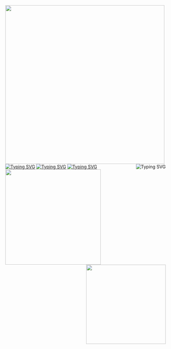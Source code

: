 <div id="header" align="left">
  <img src="https://media.giphy.com/media/RbDKaczqWovIugyJmW/giphy.gif" width="500"/>
</div>
<a href="https://git.io/typing-svg"><img src="https://readme-typing-svg.herokuapp.com?font=Fira+Code&pause=1000&random=false&width=435&lines=Hello+World" alt="Typing SVG" /></a>
<a href="https://git.io/typing-svg"><img src="https://readme-typing-svg.herokuapp.com?font=Fira+Code&size=30&pause=1000&color=F79100&random=false&width=435&lines=Welcome+to+my+GitHub" alt="Typing SVG" align=right /></a>
<a href="https://git.io/typing-svg"><img src="https://readme-typing-svg.herokuapp.com?font=Fira+Code&size=30&pause=1000&color=F75656&random=false&width=435&lines=I'm+glad+to+see+you%2C" alt="Typing SVG" /></a>
<a href="https://git.io/typing-svg"><img src="https://readme-typing-svg.herokuapp.com?font=Fira+Code&size=30&pause=1000&color=DD0CF7&random=false&width=435&lines=I'm+Alex" alt="Typing SVG" /></a>

 <br>
<div id="header" >
  <img src="https://media.giphy.com/media/L1R1tvI9svkIWwpVYr/giphy.gif" width="300" align="left"/>
  <img src="https://media.giphy.com/media/xT9IgzoKnwFNmISR8I/giphy.gif"width="250"align="right"/>
</div>
